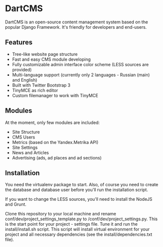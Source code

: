 DartCMS
=======

DartCMS is an open-source content management system based on the popular Django Framework. It's friendly for developers
and end-users.


Features
--------

- Tree-like website page structure
- Fast and easy CMS module developing
- Fully customizable admin interface color scheme (LESS sources are provided)
- Multi-language support (currently only 2 languages - Russian (main) and English)
- Built with Twitter Bootstrap 3
- TinyMCE as rich editor
- Custom filemanager to work with TinyMCE


Modules
-------

At the moment, only few modules are included:

- Site Structure
- CMS Users
- Metrics (based on the Yandex.Metrika API)
- Site Settings
- News and Articles
- Advertising (ads, ad places and ad sections)


Installation
------------

You need the virtualenv package to start. Also, of course you need to create the database and database user before you'll
run the installation script.

If you want to change the LESS sources, you'll need to install the NodeJS and Grunt.

Clone this repository to your local machine and rename conf/dev/project_settings_template.py
to /conf/dev/project_settings.py. This is the start point for your project - settings file. Tune it and run the
install/install.sh script. This script will install virtual environment for your project and all necessary dependencies
(see the install/dependencies.txt file).
